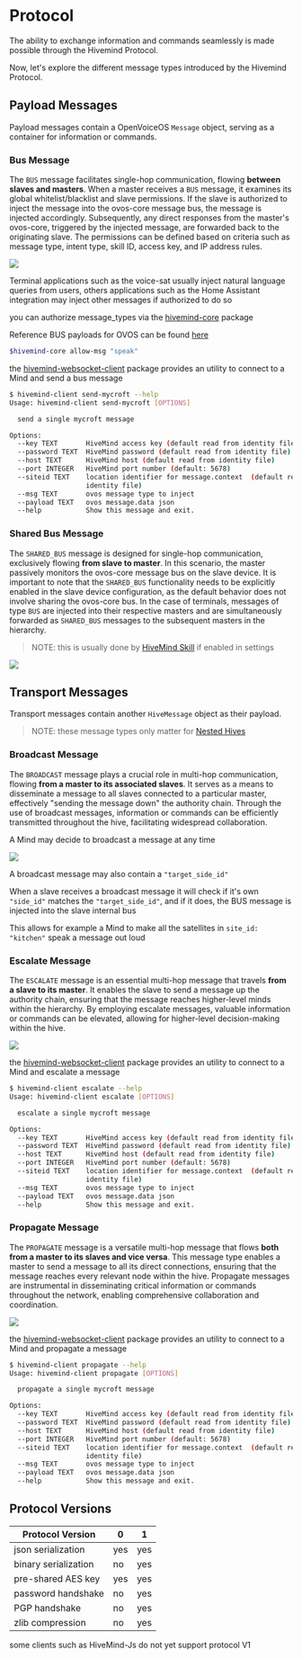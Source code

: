 # Protocol

The ability to exchange information and commands seamlessly is made possible through the Hivemind Protocol.

Now, let's explore the different message types introduced by the Hivemind Protocol.

## Payload Messages

Payload messages contain a OpenVoiceOS `Message` object, serving as a container for information or commands.

### Bus Message

The `BUS` message facilitates single-hop communication, flowing **between slaves and masters**. When a master receives a `BUS` message, it examines its global whitelist/blacklist and slave permissions. If the slave is authorized to inject the message into the ovos-core message bus, the message is injected accordingly. Subsequently, any direct responses from the master's ovos-core, triggered by the injected message, are forwarded back to the originating slave. The permissions can be defined based on criteria such as message type, intent type, skill ID, access key, and IP address rules.

![](https://raw.githubusercontent.com/JarbasHiveMind/HiveMind-core/dev/resources/bus.gif)

Terminal applications such as the voice-sat usually inject natural language queries from users, others applications such as the Home Assistant integration may inject other messages if authorized to do so

you can authorize message_types via the [hivemind-core](https://github.com/JarbasHiveMind/HiveMind-core/) package

Reference BUS payloads for OVOS can be found [here](https://github.com/OpenVoiceOS/message_spec)

```bash
$hivemind-core allow-msg "speak"
```

the [hivemind-websocket-client](https://github.com/JarbasHiveMind/hivemind_websocket_client) package provides an utility to connect to a Mind and send a bus message

```bash
$ hivemind-client send-mycroft --help
Usage: hivemind-client send-mycroft [OPTIONS]

  send a single mycroft message

Options:
  --key TEXT       HiveMind access key (default read from identity file)
  --password TEXT  HiveMind password (default read from identity file)
  --host TEXT      HiveMind host (default read from identity file)
  --port INTEGER   HiveMind port number (default: 5678)
  --siteid TEXT    location identifier for message.context  (default read from
                   identity file)
  --msg TEXT       ovos message type to inject
  --payload TEXT   ovos message.data json
  --help           Show this message and exit.

```

### Shared Bus Message

The `SHARED_BUS` message is designed for single-hop communication, exclusively flowing **from slave to master**. In this scenario, the master passively monitors the ovos-core message bus on the slave device. It is important to note that the `SHARED_BUS` functionality needs to be explicitly enabled in the slave device configuration, as the default behavior does not involve sharing the ovos-core bus. In the case of terminals, messages of type `BUS` are injected into their respective masters and are simultaneously forwarded as `SHARED_BUS` messages to the subsequent masters in the hierarchy.

> NOTE: this is usually done by [HiveMind Skill](https://github.com/JarbasHiveMind/ovos-skill-fallback-hivemind) if enabled in settings

![](https://raw.githubusercontent.com/JarbasHiveMind/HiveMind-core/dev/resources/shared_bus.gif)


## Transport Messages

Transport messages contain another `HiveMessage` object as their payload.

> NOTE: these message types only matter for [Nested Hives](https://jarbashivemind.github.io/HiveMind-community-docs/15_nested/)

### Broadcast Message

The `BROADCAST` message plays a crucial role in multi-hop communication, flowing **from a master to its associated slaves**. It serves as a means to disseminate a message to all slaves connected to a particular master, effectively "sending the message down" the authority chain. Through the use of broadcast messages, information or commands can be efficiently transmitted throughout the hive, facilitating widespread collaboration.

A Mind may decide to broadcast a message at any time

![](https://raw.githubusercontent.com/JarbasHiveMind/HiveMind-core/dev/resources/broadcast.gif)

A broadcast message may also contain a `"target_side_id"`

When a slave receives a broadcast message it will check if it's own `"side_id"` matches the `"target_side_id"`, and if it does, the BUS message is injected into the slave internal bus

This allows for example a Mind to make all the satellites in `site_id: "kitchen"` speak a message out loud

### Escalate Message

The `ESCALATE` message is an essential multi-hop message that travels **from a slave to its master**. It enables the slave to send a message up the authority chain, ensuring that the message reaches higher-level minds within the hierarchy. By employing escalate messages, valuable information or commands can be elevated, allowing for higher-level decision-making within the hive.

![](https://raw.githubusercontent.com/JarbasHiveMind/HiveMind-core/dev/resources/escalate.gif)

the [hivemind-websocket-client](https://github.com/JarbasHiveMind/hivemind_websocket_client) package provides an utility to connect to a Mind and escalate a message

```bash
$ hivemind-client escalate --help
Usage: hivemind-client escalate [OPTIONS]

  escalate a single mycroft message

Options:
  --key TEXT       HiveMind access key (default read from identity file)
  --password TEXT  HiveMind password (default read from identity file)
  --host TEXT      HiveMind host (default read from identity file)
  --port INTEGER   HiveMind port number (default: 5678)
  --siteid TEXT    location identifier for message.context  (default read from
                   identity file)
  --msg TEXT       ovos message type to inject
  --payload TEXT   ovos message.data json
  --help           Show this message and exit.

```

### Propagate Message

The `PROPAGATE` message is a versatile multi-hop message that flows **both from a master to its slaves and vice versa**. This message type enables a master to send a message to all its direct connections, ensuring that the message reaches every relevant node within the hive. Propagate messages are instrumental in disseminating critical information or commands throughout the network, enabling comprehensive collaboration and coordination.

![](https://raw.githubusercontent.com/JarbasHiveMind/HiveMind-core/dev/resources/propagate.gif)

the [hivemind-websocket-client](https://github.com/JarbasHiveMind/hivemind_websocket_client) package provides an utility to connect to a Mind and propagate a message

```bash
$ hivemind-client propagate --help
Usage: hivemind-client propagate [OPTIONS]

  propagate a single mycroft message

Options:
  --key TEXT       HiveMind access key (default read from identity file)
  --password TEXT  HiveMind password (default read from identity file)
  --host TEXT      HiveMind host (default read from identity file)
  --port INTEGER   HiveMind port number (default: 5678)
  --siteid TEXT    location identifier for message.context  (default read from
                   identity file)
  --msg TEXT       ovos message type to inject
  --payload TEXT   ovos message.data json
  --help           Show this message and exit.

```


## Protocol Versions

| Protocol Version     | 0   | 1   |
|----------------------|-----|-----|
| json serialization   | yes | yes |
| binary serialization | no  | yes |
| pre-shared AES key   | yes | yes |
| password handshake   | no  | yes |
| PGP handshake        | no  | yes |
| zlib compression     | no  | yes |


some clients such as HiveMind-Js do not yet support protocol V1
